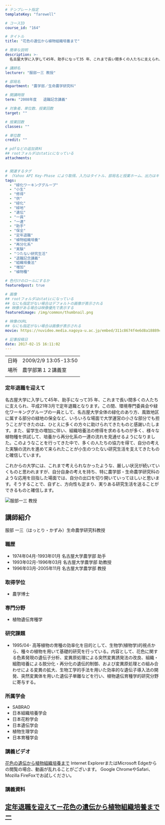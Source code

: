 ```yaml
---
# テンプレート指定
templateKey: "farewell"

# コースID
course_id: "164"

# タイトル
title: "花色の遺伝から植物組織培養まで"

# 簡単な説明
description: >-
  名古屋大学に入学して45年、助手になって35 年、これまで長い間多くの人たちに支えられ、平成21年3月で定年退職となります。この間、環 ....

# 講師名
lecturer: "服部一三 教授"

# 部局名
department: "農学部／生命農学研究科"

# 開講時限
term: "2008年度	退職記念講義"

# 対象者、単位数、授業回数
target: ""

# 授業回数
classes: ""

# 単位数
credit: ""

# pdfなどの追加資料
## rootフォルダはstaticになっている
attachments:


# 関連するタグ
# （Yahoo API Key-Phase により取得。入力はタイトル、部局名と授業ホーム、出力はキーフレーズ（tags））
tags:
  - "緑化ワーキンググループ"
  - "小生"
  - "修得"
  - "供"
  - "緑化"
  - "緑地"
  - "遺伝"
  - "一員"
  - "一連"
  - "助手"
  - "保全"
  - "定年退職"
  - "植物組織培養"
  - "再分化系"
  - "実験"
  - "つたない研究生活"
  - "退職記念講義"
  - "組織培養法"
  - "増加"
  - "植物種"

# 色付けのロールにするか
featuredpost: true

# 画像
## rootフォルダはstaticになっている
## なにも指定がない場合はデフォルトの画像が表示される
## 映像がある場合は映像優先で表示する
featuredimage: /img/common/thumbnail.png

# 映像のURL
## なにも指定がない場合は画像が表示される
movie: https://nuvideo.media.nagoya-u.ac.jp/embed/311c8674f4e6d8a18889c89ea37b8ec6f10f0764

# 記事投稿日
date: 2017-02-15 16:11:02
---
```


|   |   |
|---|---|
| 日時 | 2009/2/9  13:05-13:50 |
| 場所 | 農学部第１２講義室 |
|   |   |


<!--
<p>
![花色の遺伝から植物組織培養まで](https://ocw.nagoya-u.jp/files/164/kanban.jpg) 
</p>

<h3>
花色の遺伝から植物組織培養まで
</h3>

<p>
服部一三 大学院生命農学研究科教授 退職記念講義
</p>
-->

### 定年退職を迎えて

名古屋大学に入学して45年、助手になって35 年、これまで長い間多くの人たちに支えられ、平成21年3月で定年退職となります。この間、環境専門委員会や緑化ワーキンググループの一員として、名古屋大学全体の緑化のあり方、風致地区に属する部分の緑地の保全など、いろいろな場面で大学運営の小さな部分でも担うことができたのは、ひとえに多くの方々に助けられてきたものと感謝いたします。また、留学生の増加に伴い、組織培養法の修得を求めるものが多く、様々な植物種を供試して、培養から再分化系の一連の流れを見通せるようになりました。このようなことを行ってきた中で、多くの人たちの協力を得て、自分の考えた実験の流れを進めて来られたことが小生のつたない研究生活を支えてきたものと確信しています。

これからの大学には、これまで考えられなかったような、厳しい状況が続いていくものと思われますが、自分自身の考えを持ち、特に農学部・生命農学研究科のような応用を目指した場面では、自分の出口を切り開いていってほしいと思います。そうすることで、自ずと、方向性も定まり、実りある研究生活を送ることができるものと確信します。


![服部一三 教授](https://ocw.nagoya-u.jp/files/164/face.jpg) 

## 講師紹介

服部 一三（はっとり・かずみ）生命農学研究科教授

### 職歴

* 1974年04月-1993年01月 名古屋大学農学部 助手
* 1993年02月-1996年03月 名古屋大学農学部 助教授
* 1996年03月-2005年11月 名古屋大学農学部 教授

### 取得学位

* 農学博士

### 専門分野

* 植物遺伝育種学

### 研究課題

* 1995/04-   高等植物の育種の効率化を目的として、生物学(植物学)的視点から、種々の植物を用いて基礎的研究を行っている。内容として、花色に関する色素発現の遺伝子分析、変異原処理による突然変異誘発法の改良、組織・細胞培養による脱分化・再分化の遺伝的制御、および変異原処理との組み合わせによる変異の拡大、生物工学的手法を用いた効率的な遺伝子導入法の開発、突然変異体を用いた遺伝子単離などを行い、植物遺伝育種学的研究分野に寄与する。

### 所属学会

* SABRAO
* 日本組織培養学会
* 日本花粉学会
* 日本遺伝学会
* 植物生理学会
* 日本育種学会


### 講義ビデオ

<a href="https://nuvideo.media.nagoya-u.ac.jp/embed/3356b807c15d9f44f2da2e61903c9c3ec8b430ac" target="blank">花色の遺伝から植物組織培養まで</a>
Internet ExplorerまたはMicrosoft Edgeからの閲覧の場合、動画が乱れることがございます。
Google ChromeやSafari、Mozilla FireFoxでお試しください。

### 講義資料

[定年退職を迎えてー花色の遺伝から植物組織培養までー](https://ocw.nagoya-u.jp/files/164/hattori.pdf) 
-----